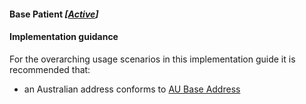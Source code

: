 #### Base Patient *[[Active](http://hl7.org/fhir/stu3/valueset-publication-status.html)]*

#### Implementation guidance

For the overarching usage scenarios in this implementation guide it is recommended that:
* an Australian address conforms to [AU Base Address](https://hl7.org.au/fhir/base/aubase1.1/StructureDefinition-au-address.html)
